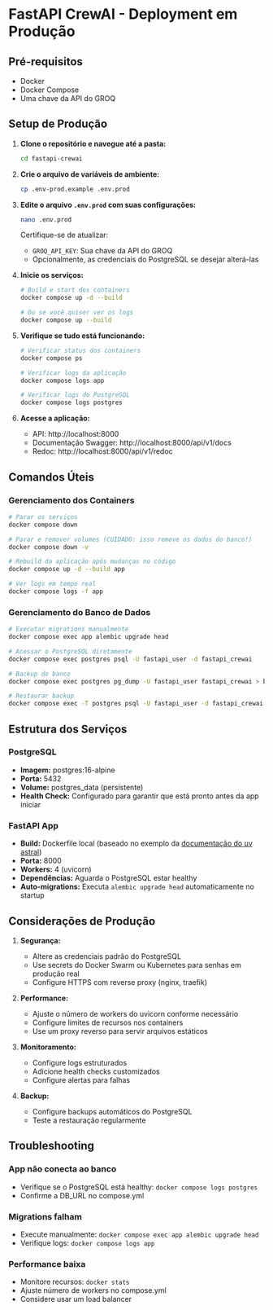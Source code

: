 # FastAPI CrewAI - Deployment em Produção

## Pré-requisitos

- Docker
- Docker Compose
- Uma chave da API do GROQ

## Setup de Produção

1. **Clone o repositório e navegue até a pasta:**
   ```bash
   cd fastapi-crewai
   ```

2. **Crie o arquivo de variáveis de ambiente:**
   ```bash
   cp .env-prod.example .env.prod
   ```

3. **Edite o arquivo `.env.prod` com suas configurações:**
   ```bash
   nano .env.prod
   ```
   
   Certifique-se de atualizar:
   - `GROQ_API_KEY`: Sua chave da API do GROQ
   - Opcionalmente, as credenciais do PostgreSQL se desejar alterá-las

4. **Inicie os serviços:**
   ```bash
   # Build e start dos containers
   docker compose up -d --build

   # Ou se você quiser ver os logs
   docker compose up --build
   ```

5. **Verifique se tudo está funcionando:**
   ```bash
   # Verificar status dos containers
   docker compose ps

   # Verificar logs da aplicação
   docker compose logs app

   # Verificar logs do PostgreSQL
   docker compose logs postgres
   ```

6. **Acesse a aplicação:**
   - API: http://localhost:8000
   - Documentação Swagger: http://localhost:8000/api/v1/docs
   - Redoc: http://localhost:8000/api/v1/redoc

## Comandos Úteis

### Gerenciamento dos Containers

```bash
# Parar os serviços
docker compose down

# Parar e remover volumes (CUIDADO: isso remove os dados do banco!)
docker compose down -v

# Rebuild da aplicação após mudanças no código
docker compose up -d --build app

# Ver logs em tempo real
docker compose logs -f app
```

### Gerenciamento do Banco de Dados

```bash
# Executar migrations manualmente
docker compose exec app alembic upgrade head

# Acessar o PostgreSQL diretamente
docker compose exec postgres psql -U fastapi_user -d fastapi_crewai

# Backup do banco
docker compose exec postgres pg_dump -U fastapi_user fastapi_crewai > backup.sql

# Restaurar backup
docker compose exec -T postgres psql -U fastapi_user -d fastapi_crewai < backup.sql
```

## Estrutura dos Serviços

### PostgreSQL
- **Imagem:** postgres:16-alpine
- **Porta:** 5432
- **Volume:** postgres_data (persistente)
- **Health Check:** Configurado para garantir que está pronto antes da app iniciar

### FastAPI App
- **Build:** Dockerfile local (baseado no exemplo da [documentação do uv astral](https://github.com/astral-sh/uv-docker-example))
- **Porta:** 8000
- **Workers:** 4 (uvicorn)
- **Dependências:** Aguarda o PostgreSQL estar healthy
- **Auto-migrations:** Executa `alembic upgrade head` automaticamente no startup

## Considerações de Produção

1. **Segurança:**
   - Altere as credenciais padrão do PostgreSQL
   - Use secrets do Docker Swarm ou Kubernetes para senhas em produção real
   - Configure HTTPS com reverse proxy (nginx, traefik)

2. **Performance:**
   - Ajuste o número de workers do uvicorn conforme necessário
   - Configure limites de recursos nos containers
   - Use um proxy reverso para servir arquivos estáticos

3. **Monitoramento:**
   - Configure logs estruturados
   - Adicione health checks customizados
   - Configure alertas para falhas

4. **Backup:**
   - Configure backups automáticos do PostgreSQL
   - Teste a restauração regularmente

## Troubleshooting

### App não conecta ao banco
- Verifique se o PostgreSQL está healthy: `docker compose logs postgres`
- Confirme a DB_URL no compose.yml

### Migrations falham
- Execute manualmente: `docker compose exec app alembic upgrade head`
- Verifique logs: `docker compose logs app`

### Performance baixa
- Monitore recursos: `docker stats`
- Ajuste número de workers no compose.yml
- Considere usar um load balancer

